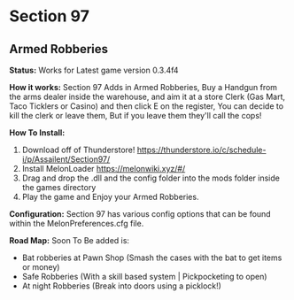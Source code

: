 # Section 97
## Armed Robberies

**Status:**
Works for Latest game version 0.3.4f4

**How it works:**
Section 97 Adds in Armed Robberies, Buy a Handgun from the arms dealer inside the warehouse, and aim it at a store Clerk (Gas Mart, Taco Ticklers or Casino) and then click E on the register, You can decide to kill the clerk or leave them, But if you leave them they'll call the cops!

**How To Install:**
1. Download off of Thunderstore! https://thunderstore.io/c/schedule-i/p/Assailent/Section97/
2. Install MelonLoader https://melonwiki.xyz/#/
3. Drag and drop the .dll and the config folder into the mods folder inside the games directory
4. Play the game and Enjoy your Armed Robberies.

**Configuration:**
Section 97 has various config options that can be found within the MelonPreferences.cfg file.

**Road Map:**
Soon To Be added is:
* Bat robberies at Pawn Shop (Smash the cases with the bat to get items or money)
* Safe Robberies (With a skill based system | Pickpocketing to open)
* At night Robberies (Break into doors using a picklock!)      

